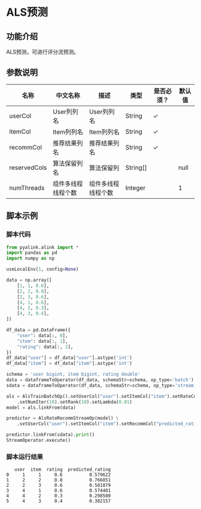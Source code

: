 # ALS预测

## 功能介绍
ALS预测，可进行评分流预测。

## 参数说明

| 名称 | 中文名称 | 描述 | 类型 | 是否必须？ | 默认值 |
| --- | --- | --- | --- | --- | --- |
| userCol | User列列名 | User列列名 | String | ✓ |  |
| itemCol | Item列列名 | Item列列名 | String | ✓ |  |
| recommCol | 推荐结果列名 | 推荐结果列名 | String | ✓ |  |
| reservedCols | 算法保留列名 | 算法保留列 | String[] |  | null |
| numThreads | 组件多线程线程个数 | 组件多线程线程个数 | Integer |  | 1 |

## 脚本示例
### 脚本代码
```python
from pyalink.alink import *
import pandas as pd
import numpy as np

useLocalEnv(1, config=None)

data = np.array([
    [1, 1, 0.6],
    [2, 2, 0.8],
    [2, 3, 0.6],
    [4, 1, 0.6],
    [4, 2, 0.3],
    [4, 3, 0.4],
])

df_data = pd.DataFrame({
    "user": data[:, 0],
    "item": data[:, 1],
    "rating": data[:, 2],
})
df_data["user"] = df_data["user"].astype('int')
df_data["item"] = df_data["item"].astype('int')

schema = 'user bigint, item bigint, rating double'
data = dataframeToOperator(df_data, schemaStr=schema, op_type='batch')
sdata = dataframeToOperator(df_data, schemaStr=schema, op_type='stream')

als = AlsTrainBatchOp().setUserCol("user").setItemCol("item").setRateCol("rating") \
    .setNumIter(10).setRank(10).setLambda(0.01)
model = als.linkFrom(data)

predictor = AlsRateRecommStreamOp(model) \
    .setUserCol("user").setItemCol("item").setRecommCol("predicted_rating")

predictor.linkFrom(sdata).print()
StreamOperator.execute()

```

### 脚本运行结果

```
   user  item  rating  predicted_rating
0     1     1     0.6          0.579622
1     2     2     0.8          0.766851
2     2     3     0.6          0.581079
3     4     1     0.6          0.574481
4     4     2     0.3          0.298500
5     4     3     0.4          0.382157
```




